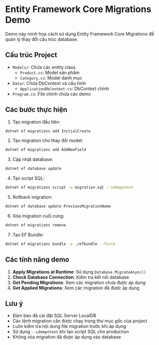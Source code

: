 # Entity Framework Core Migrations Demo

Demo này minh họa cách sử dụng Entity Framework Core Migrations để quản lý thay đổi cấu trúc database.

## Cấu trúc Project

- `Models/`: Chứa các entity class
  - `Product.cs`: Model sản phẩm
  - `Category.cs`: Model danh mục
- `Data/`: Chứa DbContext và cấu hình
  - `ApplicationDbContext.cs`: DbContext chính
- `Program.cs`: File chính chứa các demo

## Các bước thực hiện

1. Tạo migration đầu tiên:
```bash
dotnet ef migrations add InitialCreate
```

2. Tạo migration cho thay đổi model:
```bash
dotnet ef migrations add AddNewField
```

3. Cập nhật database:
```bash
dotnet ef database update
```

4. Tạo script SQL:
```bash
dotnet ef migrations script -o migration.sql --idempotent
```

5. Rollback migration:
```bash
dotnet ef database update PreviousMigrationName
```

6. Xóa migration cuối cùng:
```bash
dotnet ef migrations remove
```

7. Tạo EF Bundle:
```bash
dotnet ef migrations bundle -o ./efbundle --force
```

## Các tính năng demo

1. **Apply Migrations at Runtime**: Sử dụng `Database.MigrateAsync()`
2. **Check Database Connection**: Kiểm tra kết nối database
3. **Get Pending Migrations**: Xem các migration chưa được áp dụng
4. **Get Applied Migrations**: Xem các migration đã được áp dụng

## Lưu ý

- Đảm bảo đã cài đặt SQL Server LocalDB
- Các lệnh migration cần được chạy trong thư mục gốc của project
- Luôn kiểm tra nội dung file migration trước khi áp dụng
- Sử dụng `--idempotent` khi tạo script SQL cho production
- Không xóa migration đã được áp dụng vào database 